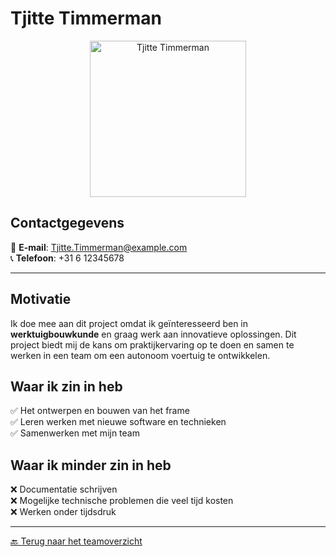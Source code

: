 # Tjitte Timmerman

<div align="center">
  <img src="images/Tjitte.jpg" alt="Tjitte Timmerman" width="250px">
</div>

## Contactgegevens
📧 **E-mail**: Tjitte.Timmerman@example.com  
📞 **Telefoon**: +31 6 12345678  

---

## Motivatie  
Ik doe mee aan dit project omdat ik geïnteresseerd ben in **werktuigbouwkunde** en graag werk aan innovatieve oplossingen. Dit project biedt mij de kans om praktijkervaring op te doen en samen te werken in een team om een autonoom voertuig te ontwikkelen.

## Waar ik zin in heb  
✅ Het ontwerpen en bouwen van het frame  
✅ Leren werken met nieuwe software en technieken  
✅ Samenwerken met mijn team  

## Waar ik minder zin in heb  
❌ Documentatie schrijven  
❌ Mogelijke technische problemen die veel tijd kosten  
❌ Werken onder tijdsdruk  

---

[🔙 Terug naar het teamoverzicht](index.md)
